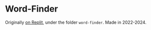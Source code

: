 # Word-Finder

Originally [on Replit](https://replit.com/@Th3Coder/Tools), under the folder `word-finder`. Made in 2022-2024.
